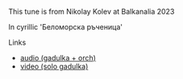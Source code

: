 This tune is from Nikolay Kolev at Balkanalia 2023

In cyrillic 'Беломорска ръченица'

Links
 - [audio (gadulka + orch)](https://www.youtube.com/watch?v=8J99jQpsP_k)
 - [video (solo gadulka)](https://www.youtube.com/watch?v=En2iDwmmiqg_)

